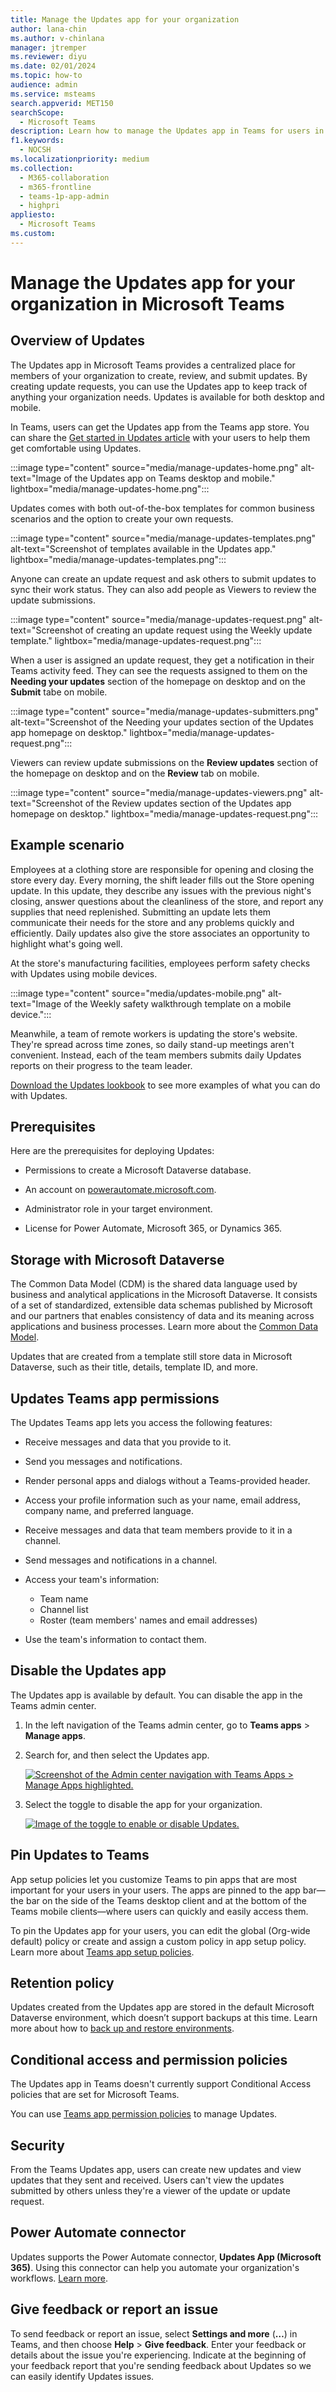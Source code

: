 ```yaml
---
title: Manage the Updates app for your organization
author: lana-chin
ms.author: v-chinlana
manager: jtremper
ms.reviewer: diyu
ms.date: 02/01/2024
ms.topic: how-to
audience: admin
ms.service: msteams
search.appverid: MET150
searchScope:
  - Microsoft Teams
description: Learn how to manage the Updates app in Teams for users in your organization.
f1.keywords:
  - NOCSH
ms.localizationpriority: medium
ms.collection: 
  - M365-collaboration
  - m365-frontline
  - teams-1p-app-admin
  - highpri
appliesto: 
  - Microsoft Teams
ms.custom: 
---
```


# Manage the Updates app for your organization in Microsoft Teams

## Overview of Updates

The Updates app in Microsoft Teams provides a centralized place for members of your organization to create, review, and submit updates. By creating update requests, you can use the Updates app to keep track of anything your organization needs. Updates is available for both desktop and mobile.

In Teams, users can get the Updates app from the Teams app store. You can share the [Get started in Updates article](https://support.microsoft.com/office/get-started-in-updates-c03a079e-e660-42dc-817b-ca4cfd602e5a) with your users to help them get comfortable using Updates.

:::image type="content" source="media/manage-updates-home.png" alt-text="Image of the Updates app on Teams desktop and mobile." lightbox="media/manage-updates-home.png":::

Updates comes with both out-of-the-box templates for common business scenarios and the option to create your own requests.

:::image type="content" source="media/manage-updates-templates.png" alt-text="Screenshot of templates available in the Updates app." lightbox="media/manage-updates-templates.png":::

Anyone can create an update request and ask others to submit updates to sync their work status. They can also add people as Viewers to review the update submissions.

:::image type="content" source="media/manage-updates-request.png" alt-text="Screenshot of creating an update request using the Weekly update template." lightbox="media/manage-updates-request.png":::

When a user is assigned an update request, they get a notification in their Teams activity feed. They can see the requests assigned to them on the **Needing your updates** section of the homepage on desktop and on the **Submit** tabe on mobile.

:::image type="content" source="media/manage-updates-submitters.png" alt-text="Screenshot of the Needing your updates section of the Updates app homepage on desktop." lightbox="media/manage-updates-request.png":::

Viewers can review update submissions on the **Review updates** section of the homepage on desktop and on the **Review** tab on mobile.

:::image type="content" source="media/manage-updates-viewers.png" alt-text="Screenshot of the Review updates section of the Updates app homepage on desktop." lightbox="media/manage-updates-request.png":::

## Example scenario

Employees at a clothing store are responsible for opening and closing the store every day. Every morning, the shift leader fills out the Store opening update. In this update, they describe any issues with the previous night's closing, answer questions about the cleanliness of the store, and report any supplies that need replenished. Submitting an update lets them communicate their needs for the store and any problems quickly and efficiently. Daily updates also give the store associates an opportunity to highlight what's going well.

At the store's manufacturing facilities, employees perform safety checks with Updates using mobile devices.

:::image type="content" source="media/updates-mobile.png" alt-text="Image of the Weekly safety walkthrough template on a mobile device.":::

Meanwhile, a team of remote workers is updating the store's website. They're spread across time zones, so daily stand-up meetings aren't convenient. Instead, each of the team members submits daily Updates reports on their progress to the team leader.

[Download the Updates lookbook](https://go.microsoft.com/fwlink/?linkid=2197649) to see more examples of what you can do with Updates.

## Prerequisites

Here are the prerequisites for deploying Updates:

- Permissions to create a Microsoft Dataverse database.

- An account on [powerautomate.microsoft.com](https://powerautomate.microsoft.com/).

- Administrator role in your target environment.

- License for Power Automate, Microsoft 365, or Dynamics 365.

## Storage with Microsoft Dataverse

The Common Data Model (CDM) is the shared data language used by business and analytical applications in the Microsoft Dataverse. It consists of a set of standardized, extensible data schemas published by Microsoft and our partners that enables consistency of data and its meaning across applications and business processes. Learn more about the [Common Data Model](/common-data-model/).

Updates that are created from a template still store data in Microsoft Dataverse, such as their title, details, template ID, and more.

## Updates Teams app permissions

The Updates Teams app lets you access the following features:

- Receive messages and data that you provide to it.

- Send you messages and notifications.

- Render personal apps and dialogs without a Teams-provided header.

- Access your profile information such as your name, email address, company name, and preferred language.

- Receive messages and data that team members provide to it in a channel.

- Send messages and notifications in a channel.

- Access your team's information:
  - Team name
  - Channel list
  - Roster (team members' names and email addresses)

- Use the team's information to contact them.

## Disable the Updates app

The Updates app is available by default. You can disable the app in the Teams admin center.

  1. In the left navigation of the Teams admin center, go to **Teams apps** > **Manage apps**.

  1. Search for, and then select the Updates app.

     [![Screenshot of the Admin center navigation with Teams Apps > Manage Apps highlighted.](media/manage-updates-small.png)](media/manage-updates.png#lightbox)

  1. Select the toggle to disable the app for your organization.

     [![Image of the toggle to enable or disable Updates.](media/toggle-updates.png)](media/toggle-updates.png#lightbox)

## Pin Updates to Teams

App setup policies let you customize Teams to pin apps that are most important for your users in your users. The apps are pinned to the app bar—the bar on the side of the Teams desktop client and at the bottom of the Teams mobile clients—where users can quickly and easily access them.

To pin the Updates app for your users, you can edit the global (Org-wide default) policy or create and assign a custom policy in app setup policy. Learn more about [Teams app setup policies](teams-app-setup-policies.md).

## Retention policy

Updates created from the Updates app are stored in the default Microsoft Dataverse environment, which doesn’t support backups at this time. Learn more about how to [back up and restore environments](/power-platform/admin/backup-restore-environments).

## Conditional access and permission policies

The Updates app in Teams doesn't currently support Conditional Access policies that are set for Microsoft Teams.

You can use [Teams app permission policies](teams-app-permission-policies.md) to manage Updates.

## Security

From the Teams Updates app, users can create new updates and view updates that they sent and received. Users can't view the updates submitted by others unless they're a viewer of the update or update request.

## Power Automate connector

Updates supports the Power Automate connector, **Updates App (Microsoft 365)**. Using this connector can help you automate your organization's workflows. [Learn more](https://powerautomate.microsoft.com/blog/automate-workflows-with-power-automate-connector-for-updates-in-microsoft-teams/).

## Give feedback or report an issue

To send feedback or report an issue, select **Settings and more** (**…**) in Teams, and then choose **Help** > **Give feedback**. Enter your feedback or details about the issue you're experiencing. Indicate at the beginning of your feedback report that you're sending feedback about Updates so we can easily identify Updates issues.
